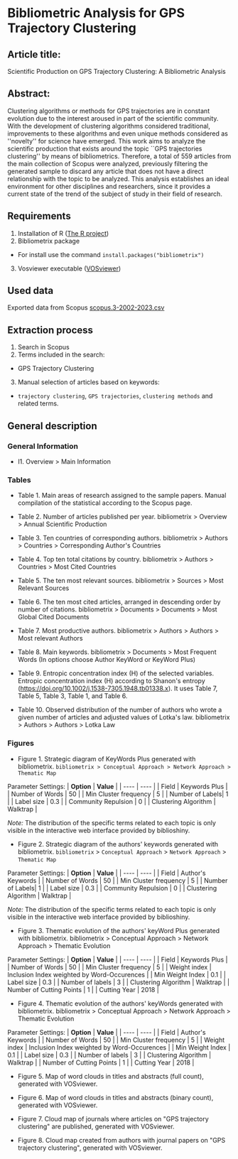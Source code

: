 # Bibliometric Analysis for GPS Trajectory Clustering

## Article title:

Scientific Production on GPS Trajectory Clustering: A Bibliometric Analysis

## Abstract:

Clustering algorithms or methods for GPS trajectories are in constant evolution due to the interest aroused in part of the scientific community. 
With the development of clustering algorithms considered traditional, improvements to these algorithms and even unique methods considered as ''novelty'' for science have emerged. 
This work aims to analyze the scientific production that exists around the topic ``GPS trajectories clustering'' by means of bibliometrics. 
Therefore, a total of 559 articles from the main collection of Scopus were analyzed, previously filtering the generated sample to discard any article that does not have a direct relationship with the topic to be analyzed. 
This analysis establishes an ideal environment for other disciplines and researchers, since it provides a current state of the trend of the subject of study in their field of research.

## Requirements

1. Installation of R ([The R project](https://www.r-project.org/))
2. Bibliometrix package
- For install use the command `install.packages("bibliometrix")`
3. Vosviewer executable ([VOSviewer](https://www.vosviewer.com/))

## Used data

Exported data from Scopus  [scopus.3-2002-2023.csv](https://github.com/gary-reyes-zambrano/Bibliometric-Analysis-for-GPS-Trajectory-Clustering/blob/main/Scopus_Export_2002-2023_(Extracted%20on%2025-jan-2024).csv)

## Extraction process

1. Search in Scopus
2. Terms included in the search:
- GPS Trajectory Clustering
3. Manual selection of articles based on keywords:
- `trajectory clustering`, `GPS trajectories`, `clustering methods` and related terms.

<!-- ### Terminos excluidos -->

## General description

### General Information
- I1. Overview > Main Information

### Tables
- Table 1. Main areas of research assigned to the sample papers.
Manual compilation of the statistical according to the Scopus page.

- Table 2. Number of articles published per year.
bibliometrix > Overview > Annual Scientific Production

- Table 3. Ten countries of corresponding authors.
bibliometrix > Authors > Countries > Corresponding Author's Countries

- Table 4. Top ten total citations by country.
bibliometrix > Authors > Countries > Most Cited Countries

- Table 5. The ten most relevant sources.
bibliometrix > Sources > Most Relevant Sources

- Table 6. The ten most cited articles, arranged in descending order by number of citations.
bibliometrix > Documents > Documents > Most Global Cited Documents

- Table 7. Most productive authors.
bibliometrix > Authors > Authors > Most relevant Authors

- Table 8. Main keywords.
bibliometrix > Documents > Most Frequent Words (In options choose Author KeyWord or KeyWord Plus)

- Table 9. Entropic concentration index (H) of the selected variables.
Entropic concentration index (H) according to Shanon's entropy (https://doi.org/10.1002/j.1538-7305.1948.tb01338.x).
It uses Table 7, Table 5, Table 3, Table 1, and Table 6.

- Table 10. Observed distribution of the number of authors who wrote a given number of articles and adjusted values of Lotka's law.
bibliometrix > Authors > Authors > Lotka Law


### Figures
- Figure 1. Strategic diagram of KeyWords Plus generated with bibliometrix.
`bibliometrix > Conceptual Approach > Network Approach > Thematic Map`

Parameter Settings:
| **Option** | **Value** |
| ---- | ---- |
| Field |  Keywords Plus    |
| Number of Words | 50 |
| Min Cluster frequency | 5 |
| Number of Labels| 1 |
| Label size | 0.3 |
| Community Repulsion | 0 |
| Clustering Algorithm | Walktrap |

*Note:* The distribution of the specific terms related to each topic is only visible in the interactive web interface provided by biblioshiny.

- Figure 2. Strategic diagram of the authors' keywords generated with bibliometrix.
`bibliometrix` > `Conceptual Approach` > `Network Approach` > `Thematic Map`

Parameter Settings:
| **Option** | **Value** |
| ---- | ---- |
| Field | Author's Keywords |
| Number of Words | 50 |
| Min Cluster frequency | 5 |
| Number of Labels| 1 |
| Label size | 0.3 |
| Community Repulsion | 0 |
| Clustering Algorithm | Walktrap |

*Note:* The distribution of the specific terms related to each topic is only visible in the interactive web interface provided by biblioshiny.

- Figure 3. Thematic evolution of the authors' keyWord Plus generated with bibliometrix.
bibliometrix > Conceptual Approach > Network Approach > Thematic Evolution

Parameter Settings:
| **Option** | **Value** |
| ---- | ---- |
| Field |  Keywords Plus |
| Number of Words | 50 |
| Min Cluster frequency | 5 |
| Weight index | Inclusion Index weighted by Word-Occurences |
| Min Weight Index | 0.1 |
| Label size | 0.3 |
| Number of labels | 3 |
| Clustering Algorithm | Walktrap |
| Number of Cutting Points | 1 |
| Cutting Year | 2018 |

- Figure 4. Thematic evolution of the authors' keyWords generated with bibliometrix.
bibliometrix > Conceptual Approach > Network Approach > Thematic Evolution

Parameter Settings:
| **Option** | **Value** |
| ---- | ---- |
| Field | Author's Keywords |
| Number of Words | 50 |
| Min Cluster frequency | 5 |
| Weight index | Inclusion Index weighted by Word-Occurences |
| Min Weight Index | 0.1 |
| Label size | 0.3 |
| Number of labels | 3 |
| Clustering Algorithm | Walktrap |
| Number of Cutting Points | 1 |
| Cutting Year | 2018 |

- Figure 5. Map of word clouds in titles and abstracts (full count), generated with VOSviewer.


- Figure 6. Map of word clouds in titles and abstracts (binary count), generated with VOSviewer.


- Figure 7. Cloud map of journals where articles on "GPS trajectory clustering" are published, generated with VOSviewer.


- Figure 8. Cloud map created from authors with journal papers on "GPS trajectory clustering", generated with VOSviewer.

